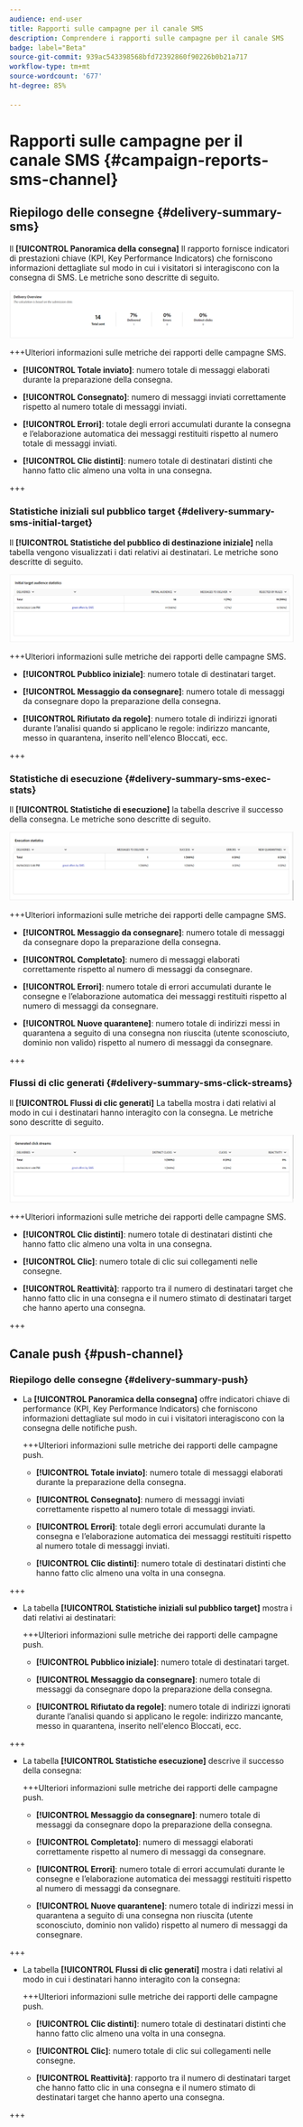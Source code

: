 ```yaml
---
audience: end-user
title: Rapporti sulle campagne per il canale SMS
description: Comprendere i rapporti sulle campagne per il canale SMS
badge: label="Beta"
source-git-commit: 939ac543398568bfd72392860f90226b0b21a717
workflow-type: tm+mt
source-wordcount: '677'
ht-degree: 85%

---
```



# Rapporti sulle campagne per il canale SMS {#campaign-reports-sms-channel}

## Riepilogo delle consegne {#delivery-summary-sms}

Il **[!UICONTROL Panoramica della consegna]** Il rapporto fornisce indicatori di prestazioni chiave (KPI, Key Performance Indicators) che forniscono informazioni dettagliate sul modo in cui i visitatori si interagiscono con la consegna di SMS. Le metriche sono descritte di seguito.

![](assets/campaign_report_sms_1.png)

+++Ulteriori informazioni sulle metriche dei rapporti delle campagne SMS.

* **[!UICONTROL Totale inviato]**: numero totale di messaggi elaborati durante la preparazione della consegna.

* **[!UICONTROL Consegnato]**: numero di messaggi inviati correttamente rispetto al numero totale di messaggi inviati.

* **[!UICONTROL Errori]**: totale degli errori accumulati durante la consegna e l’elaborazione automatica dei messaggi restituiti rispetto al numero totale di messaggi inviati.

* **[!UICONTROL Clic distinti]**: numero totale di destinatari distinti che hanno fatto clic almeno una volta in una consegna.

+++


### Statistiche iniziali sul pubblico target {#delivery-summary-sms-initial-target}

Il **[!UICONTROL Statistiche del pubblico di destinazione iniziale]** nella tabella vengono visualizzati i dati relativi ai destinatari. Le metriche sono descritte di seguito.


![](assets/campaign_report_sms_2.png)

+++Ulteriori informazioni sulle metriche dei rapporti delle campagne SMS.

* **[!UICONTROL Pubblico iniziale]**: numero totale di destinatari target.

* **[!UICONTROL Messaggio da consegnare]**: numero totale di messaggi da consegnare dopo la preparazione della consegna.

* **[!UICONTROL Rifiutato da regole]**: numero totale di indirizzi ignorati durante l’analisi quando si applicano le regole: indirizzo mancante, messo in quarantena, inserito nell&#39;elenco Bloccati, ecc.

+++


### Statistiche di esecuzione {#delivery-summary-sms-exec-stats}

Il **[!UICONTROL Statistiche di esecuzione]** la tabella descrive il successo della consegna. Le metriche sono descritte di seguito.


![](assets/campaign_report_sms_3.png)

+++Ulteriori informazioni sulle metriche dei rapporti delle campagne SMS.

* **[!UICONTROL Messaggio da consegnare]**: numero totale di messaggi da consegnare dopo la preparazione della consegna.

* **[!UICONTROL Completato]**: numero di messaggi elaborati correttamente rispetto al numero di messaggi da consegnare.

* **[!UICONTROL Errori]**: numero totale di errori accumulati durante le consegne e l’elaborazione automatica dei messaggi restituiti rispetto al numero di messaggi da consegnare.

* **[!UICONTROL Nuove quarantene]**: numero totale di indirizzi messi in quarantena a seguito di una consegna non riuscita (utente sconosciuto, dominio non valido) rispetto al numero di messaggi da consegnare.

+++

### Flussi di clic generati {#delivery-summary-sms-click-streams}

Il **[!UICONTROL Flussi di clic generati]** La tabella mostra i dati relativi al modo in cui i destinatari hanno interagito con la consegna. Le metriche sono descritte di seguito.

![](assets/campaign_report_sms_4.png)

+++Ulteriori informazioni sulle metriche dei rapporti delle campagne SMS.

* **[!UICONTROL Clic distinti]**: numero totale di destinatari distinti che hanno fatto clic almeno una volta in una consegna.

* **[!UICONTROL Clic]**: numero totale di clic sui collegamenti nelle consegne.

* **[!UICONTROL Reattività]**: rapporto tra il numero di destinatari target che hanno fatto clic in una consegna e il numero stimato di destinatari target che hanno aperto una consegna.

+++

## Canale push {#push-channel}

### Riepilogo delle consegne {#delivery-summary-push}

* La **[!UICONTROL Panoramica della consegna]** offre indicatori chiave di performance (KPI, Key Performance Indicators) che forniscono informazioni dettagliate sul modo in cui i visitatori interagiscono con la consegna delle notifiche push.

  +++Ulteriori informazioni sulle metriche dei rapporti delle campagne push.

   * **[!UICONTROL Totale inviato]**: numero totale di messaggi elaborati durante la preparazione della consegna.

   * **[!UICONTROL Consegnato]**: numero di messaggi inviati correttamente rispetto al numero totale di messaggi inviati.

   * **[!UICONTROL Errori]**: totale degli errori accumulati durante la consegna e l’elaborazione automatica dei messaggi restituiti rispetto al numero totale di messaggi inviati.

   * **[!UICONTROL Clic distinti]**: numero totale di destinatari distinti che hanno fatto clic almeno una volta in una consegna.

+++

* La tabella **[!UICONTROL Statistiche iniziali sul pubblico target]** mostra i dati relativi ai destinatari:

  +++Ulteriori informazioni sulle metriche dei rapporti delle campagne push.

   * **[!UICONTROL Pubblico iniziale]**: numero totale di destinatari target.

   * **[!UICONTROL Messaggio da consegnare]**: numero totale di messaggi da consegnare dopo la preparazione della consegna.

   * **[!UICONTROL Rifiutato da regole]**: numero totale di indirizzi ignorati durante l’analisi quando si applicano le regole: indirizzo mancante, messo in quarantena, inserito nell&#39;elenco Bloccati, ecc.

+++

* La tabella **[!UICONTROL Statistiche esecuzione]** descrive il successo della consegna:

  +++Ulteriori informazioni sulle metriche dei rapporti delle campagne push.

   * **[!UICONTROL Messaggio da consegnare]**: numero totale di messaggi da consegnare dopo la preparazione della consegna.

   * **[!UICONTROL Completato]**: numero di messaggi elaborati correttamente rispetto al numero di messaggi da consegnare.

   * **[!UICONTROL Errori]**: numero totale di errori accumulati durante le consegne e l’elaborazione automatica dei messaggi restituiti rispetto al numero di messaggi da consegnare.

   * **[!UICONTROL Nuove quarantene]**: numero totale di indirizzi messi in quarantena a seguito di una consegna non riuscita (utente sconosciuto, dominio non valido) rispetto al numero di messaggi da consegnare.

+++

* La tabella **[!UICONTROL Flussi di clic generati]** mostra i dati relativi al modo in cui i destinatari hanno interagito con la consegna:

  +++Ulteriori informazioni sulle metriche dei rapporti delle campagne push.

   * **[!UICONTROL Clic distinti]**: numero totale di destinatari distinti che hanno fatto clic almeno una volta in una consegna.

   * **[!UICONTROL Clic]**: numero totale di clic sui collegamenti nelle consegne.

   * **[!UICONTROL Reattività]**: rapporto tra il numero di destinatari target che hanno fatto clic in una consegna e il numero stimato di destinatari target che hanno aperto una consegna.

+++
